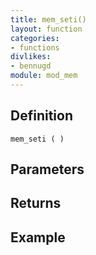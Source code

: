 ```yaml
---
title: mem_seti()
layout: function
categories:
- functions
divlikes:
- bennugd
module: mod_mem
---
```


## Definition

    mem_seti ( )

## Parameters

## Returns

## Example
